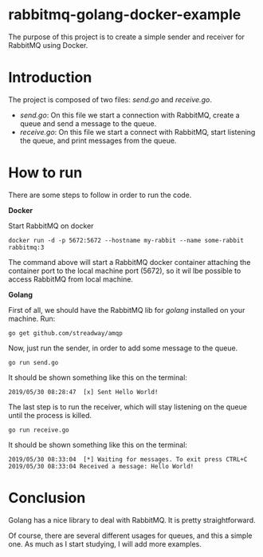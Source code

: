 # rabbitmq-golang-docker-example
The purpose of this project is to create a simple sender and receiver for RabbitMQ using Docker.

# Introduction
The project is composed of two files: *send.go* and *receive.go*.

* *send.go*: On this file we start a connection with RabbitMQ, create a queue and send a message to the queue.
* *receive.go*: On this file we start a connect with RabbitMQ, start listening the queue, and print messages from the queue.

# How to run
There are some steps to follow in order to run the code.

**Docker**

Start RabbitMQ on docker
 
`docker run -d -p 5672:5672 --hostname my-rabbit --name some-rabbit rabbitmq:3`

The command above will start a RabbitMQ docker container attaching the container port to the local machine port (5672), so it wil lbe possible to access RabbitMQ from local machine. 

**Golang**

First of all, we should have the RabbitMQ lib for *golang* installed on your machine. Run:

`go get github.com/streadway/amqp`

Now, just run the sender, in order to add some message to the queue.

`go run send.go`

It should be shown something like this on the terminal:

`2019/05/30 08:28:47  [x] Sent Hello World!`

The last step is to run the receiver, which will stay listening on the queue until the process is killed.

`go run receive.go`

It should be shown something like this on the terminal:

```
2019/05/30 08:33:04  [*] Waiting for messages. To exit press CTRL+C
2019/05/30 08:33:04 Received a message: Hello World!
```

# Conclusion

Golang has a nice library to deal with RabbitMQ. It is pretty straightforward.

Of course, there are several different usages for queues, and this a simple one. As much as I start studying, I will add more examples.
